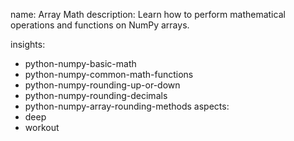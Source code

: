 name: Array Math 
description: Learn how to perform mathematical operations and functions on NumPy arrays.

insights:
  - python-numpy-basic-math
  - python-numpy-common-math-functions
  - python-numpy-rounding-up-or-down
  - python-numpy-rounding-decimals
  - python-numpy-array-rounding-methods
aspects:
  - deep
  - workout
